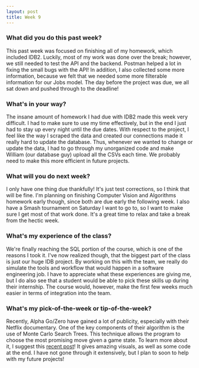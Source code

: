 ```yaml
---
layout: post
title: Week 9
---
```


### What did you do this past week?
This past week was focused on finishing all of my homework, which included IDB2. Luckily, most of my work was done over the break; however, we still needed to test the API and the backend. Postman helped a lot in fixing the small bugs with the API! In addition, I also collected some more information, because we felt that we needed some more filterable information for our Jobs model. The day before the project was due, we all sat down and pushed through to the deadline!

### What's in your way?
The insane amount of homework I had due with IDB2 made this week very difficult. I had to make sure to use my time effectively, but in the end I just had to stay up every night until the due dates. With respect to the project, I feel like the way I scraped the data and created our connections made it really hard to update the database. Thus, whenever we wanted to change or update the data, I had to go through my unorganized code and make William (our database guy) upload all the CSVs each time. We probably need to make this more efficient in future projects.

### What will you do next week?
I only have one thing due thankfully! It's just test corrections, so I think that will be fine. I'm planning on finishing Computer Vision and Algorithms homework early though, since both are due early the following week. I also have a Smash tournament on Saturday I want to go to, so I want to make sure I get most of that work done. It's a great time to relax and take a break from the hectic week.

### What's my experience of the class?
We're finally reaching the SQL portion of the course, which is one of the reasons I took it. I've now realized though, that the biggest part of the class is just our huge IDB project. By working on this with the team, we really do simulate the tools and workflow that would happen in a software engineering job. I have to appreciate what these experiences are giving me, but I do also see that a student would be able to pick these skills up during their internship. The course would, however, make the first few weeks much easier in terms of integration into the team.

### What's my pick-of-the-week or tip-of-the-week?
Recently, Alpha Go/Zero have gained a lot of publicity, especially with their Netflix documentary. One of the key components of their algorithm is the use of Monte Carlo Search Trees. This technique allows the program to choose the most promising move given a game state. To learn more about it, I suggest this [recent post](https://int8.io/monte-carlo-tree-search-beginners-guide/)! It gives amazing visuals, as well as some code at the end. I have not gone through it extensively, but I plan to soon to help with my future projects! 